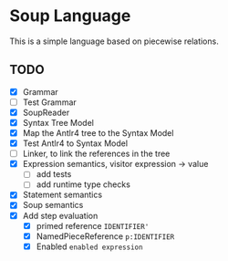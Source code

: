 # Soup Language

This is a simple language based on piecewise relations.

## TODO

- [x] Grammar
- [ ] Test Grammar
- [x] SoupReader
- [x] Syntax Tree Model
- [x] Map the Antlr4 tree to the Syntax Model
- [x] Test Antlr4 to Syntax Model
- [ ] Linker, to link the references in the tree
- [x] Expression semantics, visitor expression -> value
  - [ ] add tests
  - [ ] add runtime type checks
- [x] Statement semantics
- [x] Soup semantics
- [x] Add step evaluation
  - [x] primed reference `IDENTIFIER'`
  - [x] NamedPieceReference `p:IDENTIFIER`
  - [x] Enabled `enabled expression`
